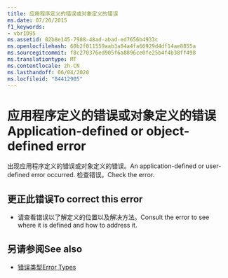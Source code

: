 ```yaml
---
title: 应用程序定义的错误或对象定义的错误
ms.date: 07/20/2015
f1_keywords:
- vbrID95
ms.assetid: 02b8e145-7988-48ad-abad-ed7656b4933c
ms.openlocfilehash: 60b2f011559aab3a84a4fa66929d4df14ae8855a
ms.sourcegitcommit: f8c270376ed905f6a8896ce0fe25b4f4b38ff498
ms.translationtype: MT
ms.contentlocale: zh-CN
ms.lasthandoff: 06/04/2020
ms.locfileid: "84412905"
---
```

# <a name="application-defined-or-object-defined-error"></a><span data-ttu-id="beb7f-102">应用程序定义的错误或对象定义的错误</span><span class="sxs-lookup"><span data-stu-id="beb7f-102">Application-defined or object-defined error</span></span>
<span data-ttu-id="beb7f-103">出现应用程序定义的错误或对象定义的错误。</span><span class="sxs-lookup"><span data-stu-id="beb7f-103">An application-defined or user-defined error occurred.</span></span> <span data-ttu-id="beb7f-104">检查错误。</span><span class="sxs-lookup"><span data-stu-id="beb7f-104">Check the error.</span></span>  
  
## <a name="to-correct-this-error"></a><span data-ttu-id="beb7f-105">更正此错误</span><span class="sxs-lookup"><span data-stu-id="beb7f-105">To correct this error</span></span>  
  
- <span data-ttu-id="beb7f-106">请查看错误以了解定义的位置以及解决方法。</span><span class="sxs-lookup"><span data-stu-id="beb7f-106">Consult the error to see where it is defined and how to address it.</span></span>  
  
## <a name="see-also"></a><span data-ttu-id="beb7f-107">另请参阅</span><span class="sxs-lookup"><span data-stu-id="beb7f-107">See also</span></span>

- [<span data-ttu-id="beb7f-108">错误类型</span><span class="sxs-lookup"><span data-stu-id="beb7f-108">Error Types</span></span>](../programming-guide/language-features/error-types.md)
